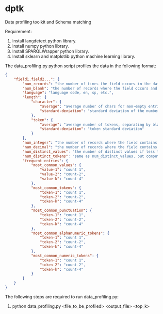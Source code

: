 # dptk
Data profiling toolkit and Schema matching

Requirement:
1) Install langdetect python library.
2) Install numpy python library.
3) Install SPARQLWrapper python library.
4) Install sklearn and matplotlib python machine learning library.

The data_profiling.py python script profiles the data in the following format:

```json
{
	"field1.field2...": {
		"num_records": "the number of times the field occurs in the dataset",
		"num_blank": "the number of records where the field occurs and has a blank value (after stripping)",
		"language": "language code, en, sp, etc.",
		"length": {
			"character": {
				"average": "average number of chars for non-empty entries",
				"standard-deviation": "standard deviation of the number of chars for non-empty entries"
			},
			"token": {
				"average": "average number of tokens, separating by blank and punctuation",
				"standard-deviation": "token standard deviation"
			}
		},
		"num_integer": "the number of records where the field contains an integer",
		"num_decimal": "the number of records where the field contains a decimal number",
		"num_distinct_values": "the number of distinct values if less than a given parameter K, -1 if number of distinct values is more than K",
		"num_distinct_tokens": "same as num_distinct_values, but computed based on tokens",
		"frequent-entries": {
			"most_common_values": {
				"value-1": "count 1",
				"value-2": "count-2",
				"value-k": "count-4"
			},
			"most_common_tokens": {
				"token-1": "count 1",
				"token-2": "count-2",
				"token-k": "count-4"
			},
			"most_common_punctuation": {
				"token-1": "count 1",
				"token-2": "count-2",
				"token-k": "count-4"
			},
			"most_common_alphanumeric_tokens": {
				"token-1": "count 1",
				"token-2": "count-2",
				"token-k": "count-4"
			},
			"most_common_numeric_tokens": {
				"token-1": "count 1",
				"token-2": "count-2",
				"token-k": "count-4"
			}
		}
	}
}
```
The following steps are required to run data_profiling.py:
1) python data_profiling.py <file_to_be_profiled> <output_file> <top_k>

